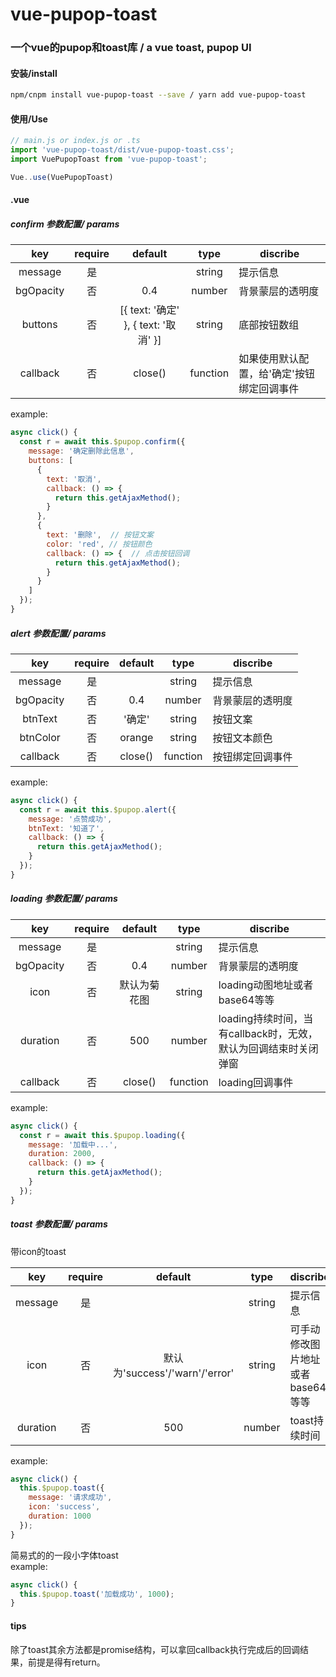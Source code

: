 # vue-pupop-toast

### 一个vue的pupop和toast库 / a vue toast, pupop UI

#### 安装/install
```bash
npm/cnpm install vue-pupop-toast --save / yarn add vue-pupop-toast
```

#### 使用/Use
``` javascript
// main.js or index.js or .ts
import 'vue-pupop-toast/dist/vue-pupop-toast.css';
import VuePupopToast from 'vue-pupop-toast';

Vue..use(VuePupopToast)
```

#### .vue
##### confirm 参数配置/ params
| key  | require |  default |  type | discribe |  
| :--: | :-----: | :----: | :---: | -------- |  
| message | 是 |        | string | 提示信息 |
| bgOpacity | 否 | 0.4 | number | 背景蒙层的透明度 |
| buttons | 否 | [{ text: '确定' }, { text: '取消' }] | string | 底部按钮数组 |
| callback | 否 | close() | function | 如果使用默认配置，给'确定'按钮绑定回调事件 |
  
example:  
``` javascript
async click() {
  const r = await this.$pupop.confirm({
    message: '确定删除此信息',
    buttons: [
      {
        text: '取消',
        callback: () => {
          return this.getAjaxMethod();
        }
      },
      {
        text: '删除',  // 按钮文案
        color: 'red', // 按钮颜色
        callback: () => {  // 点击按钮回调
          return this.getAjaxMethod();
        }
      }
    ]
  });
}
```
##### alert 参数配置/ params
| key  | require |  default |  type | discribe |  
| :--: | :-----: | :----: | :---: | -------- |  
| message | 是 |        | string | 提示信息 |
| bgOpacity | 否 | 0.4 | number | 背景蒙层的透明度 |
| btnText | 否 | '确定' | string | 按钮文案 |
| btnColor | 否 | orange | string | 按钮文本颜色 |
| callback | 否 | close() | function | 按钮绑定回调事件 |
  
example:  
``` javascript
async click() {
  const r = await this.$pupop.alert({
    message: '点赞成功',
    btnText: '知道了',
    callback: () => {
      return this.getAjaxMethod();
    }
  });
}
```
##### loading 参数配置/ params
| key  | require |  default |  type | discribe |  
| :--: | :-----: | :----: | :---: | -------- |  
| message | 是 |        | string | 提示信息 |
| bgOpacity | 否 | 0.4 | number | 背景蒙层的透明度 |
| icon | 否 | 默认为菊花图 | string | loading动图地址或者base64等等 |
| duration | 否 | 500 | number | loading持续时间，当有callback时，无效，默认为回调结束时关闭弹窗 |
| callback | 否 | close() | function | loading回调事件 |
  
example:  
``` javascript
async click() {
  const r = await this.$pupop.loading({
    message: '加载中...',
    duration: 2000,
    callback: () => {
      return this.getAjaxMethod();
    }
  });
}
```
##### toast 参数配置/ params
带icon的toast  

| key | require |  default |  type | discribe |  
| :--: | :-----: | :----: | :---: | -------- |  
| message | 是 |        | string | 提示信息 |
| icon | 否 | 默认为'success'/'warn'/'error' | string | 可手动修改图片地址或者base64等等 |
| duration | 否 | 500 | number | toast持续时间 |
  
example:  
``` javascript
async click() {
  this.$pupop.toast({
    message: '请求成功',
    icon: 'success',
    duration: 1000
  });
}
```
简易式的的一段小字体toast  
example:  
``` javascript
async click() {
  this.$pupop.toast('加载成功', 1000);
}
```

#### tips
除了toast其余方法都是promise结构，可以拿回callback执行完成后的回调结果，前提是得有return。
